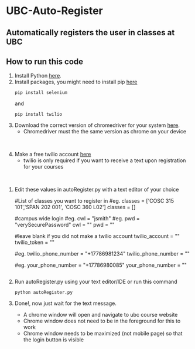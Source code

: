 # UBC-Auto-Register
## Automatically registers the user in classes at UBC

## How to run this code
1. Install Python [here](https://www.python.org/downloads/).
2. Install packages, you might need to install pip [here](https://pip.pypa.io/en/stable/installation/)
    ```
    pip install selenium
    ```
    and
    ```
    pip install twilio
    ```
3. Download the correct version of chromedriver for your system [here](https://chromedriver.chromium.org/downloads).
    * Chromedriver must the the same version as chrome on your device
  
<br>

4. Make a free twilio account [here](https://www.twilio.com/)
    * twilio is only required if you want to receive a text upon registration for your courses

<br>

1. Edit these values in autoRegister.py with a text editor of your choice

    #List of classes you want to register in
    #eg. classes = ['COSC 315 101','SPAN 202 001', 'COSC 360 L02']
    classes = []

    #campus wide login
    #eg. cwl = "jsmith"
    #eg. pwd = "verySecurePassword"
    cwl = ""
    pwd = ""

    #leave blank if you did not make a twilio account
    twilio_account = ""
    twilio_token = ""

    #eg. twilio_phone_number = "+17786981234"
    twilio_phone_number = ""

    #eg. your_phone_number = "+17786980085"
    your_phone_number = ""
    ```
2.  Run autoRegister.py using your text editor/IDE or run this command
    ```
    python autoRegister.py
    ```
3. Done!, now just wait for the text message.
   * A chrome window will open and navigate to ubc course website
   * Chrome window does not need to be in the foreground for this to work
   * Chrome window needs to be maximized (not mobile page) so that the login button is visible
